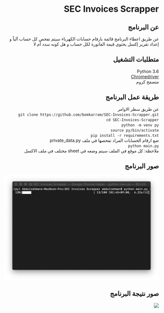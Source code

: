 <div style="direction: rtl; text-align: right">

# SEC Invoices Scrapper
## عن البرنامج
عن طريق اعطاء البرنامج قائمة بارقام حسابات الكهرباء سيتم تفحص كل حساب آلياً و إعداد تقرير إكسل يحتوي قيمة الفاتورة لكل حساب و هل كونه سدد أم لا

## متطلبات التشغيل
Python 3.6 <br>
[Chromedriver](http://chromedriver.chromium.org/downloads) <br>
متصفح كروم <br>

## طريقة عمل البرنامج
 عن طريق سطر الاوامر <br>
`git clone https://github.com/bomkarram/SEC-Invoices-Scrapper.git` <br>
`cd SEC-Invoices-Scrapper` <br>
`python -m venv py` <br>
`source py/bin/activate` <br>
`pip install -r requirements.txt ` <br>
ضع ارقام الحسابات المراد تفحصها في ملف private_data.py <br>
`python main.py` <br>
ملاحظة: كل موقع في الملف سيتم وضعه في sheet مختلف في ملف الاكسل <br>

## صور البرنامج
![](https://github.com/bomkarram/SEC-Invoices-Scrapper/raw/master/Screenshots/Screen%20Shot%202019-05-30%20at%208.27.57%20AM.png)
## صور نتيجة البرنامج
![](https://github.com/bomkarram/SEC-Invoices-Scrapper/raw/master/Screenshots/Screen%20Shot%202019-05-30%20at%208.41.58%20AM.png)

</div>
